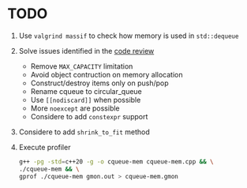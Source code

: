 # TODO

1. Use `valgrind massif` to check how memory is used in `std::dequeue`
2. Solve issues identified in the [code review](https://codereview.stackexchange.com/questions/281005/simple-c-circular-queue)
    * Remove `MAX_CAPACITY` limitation
    * Avoid object contruction on memory allocation
    * Construct/destroy items only on push/pop
    * Rename cqueue to circular_queue
    * Use `[[nodiscard]]` when possible
    * More `noexcept` are possible
    * Considere to add `constexpr` support
3. Considere to add `shrink_to_fit` method
4. Execute profiler

    ```sh
    g++ -pg -std=c++20 -g -o cqueue-mem cqueue-mem.cpp && \
    ./cqueue-mem && \
    gprof ./cqueue-mem gmon.out > cqueue-mem.gmon
    ```
